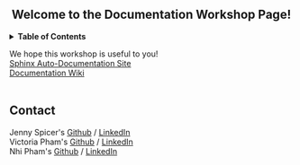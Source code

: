 <h2 align="center">Welcome to the Documentation Workshop Page!</h2>
<div>
    <details>
    <summary><strong>Table of Contents</strong></summary>
    <ol>
        <li><a href="/bunnhimaybe/DocumentationWorkshop/wiki/">Home</a></li>
        <li><a href="/bunnhimaybe/DocumentationWorkshop/wiki/commit-messages">Commit Messages</a></li>
        <li><a href="/bunnhimaybe/DocumentationWorkshop/wiki/readme-files">README Files</a></li>
        <li><a href="/bunnhimaybe/DocumentationWorkshop/wiki/gitHub-pages/">GitHub Pages</a></li>
        </li>
        <li><a href="/bunnhimaybe/DocumentationWorkshop/wiki/gitHub-wikis/">GitHub Wikis</a></li>
        </li>
        <li><a href="/bunnhimaybe/DocumentationWorkshop/wiki/Auto%E2%80%90Documentation">Auto-Documentation</a>
        </li>
    </ol>
    </details>
<div>

<p>
    We hope this workshop is useful to you!<br/>
    <a href="https://actuallyvee.github.io/sphinx">Sphinx Auto-Documentation Site</a><br/>
    <a href="https://bunnhimaybe.github.io/DocumentationWorkshop/wiki">Documentation Wiki</a><br/>
    <br/>
    <h2>Contact</h2>
    Jenny Spicer's <a href="https://github.com/jenspi">Github</a> / <a href="https://www.linkedin.com/in/jenspi/">LinkedIn</a><br/>
    Victoria Pham's <a href="https://github.com/actuallyvee">Github</a> / <a href="https://www.linkedin.com/in/actuallyvee/">LinkedIn</a><br/>
    Nhi Pham's <a href="https://github.com/bunnhimaybe">Github</a> / <a href="https://linkedin.com/in/lisanapham">LinkedIn</a><br/>
    <br/>
</p>

<!--
Text can be **bold**, _italic_, or ~~strikethrough~~.

[Link to another page](./another-page.html).

There should be whitespace between paragraphs.

There should be whitespace between paragraphs. We recommend including a README, or a file with information about your project.

# Header 1

This is a normal paragraph following a header. GitHub is a code hosting platform for version control and collaboration. It lets you and others work together on projects from anywhere.
-->
